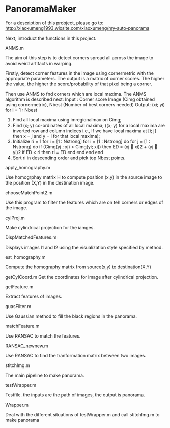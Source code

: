 # PanoramaMaker
For a description of this probject, please go to:
http://xiaoxumeng1993.wixsite.com/xiaoxumeng/my-auto-panorama

Next, introduct the functions in this project.

ANMS.m

The aim of this step is to detect corners spread all across the image to avoid weird artifacts in warping.

Firstly, detect corner features in the image using cornermetric with the appropriate parameters. The output is a matrix of corner scores. The higher the value, the higher the score/probability of that pixel being a corner.

Then use ANMS to fnd corners which are local maxima. The ANMS algorithm is described next:
Input : Corner score Image (Cimg obtained using cornermetric), Nbest (Number of best corners needed)
Output: (xi; yi) for i = 1 : Nbest
1. Find all local maxima using imregionalmax on Cimg;
2. Find (x; y) co-ordinates of all local maxima; ((x; y) for a local maxima are inverted row and column indices i.e., If we have local maxima at [i; j] then x = j and y = i for that local maxima);
3. Initialize ri = 1 for i = [1 : Nstrong]
for i = [1 : Nstrong] do
  for j = [1 : Nstrong] do
    if (Cimg(yj ; xj) > Cimg(yi; xi)) then
      ED = (xj 􀀀 xi)2 + (yj 􀀀 yi)2
      if ED < ri then
        ri = ED
      end
    end
  end
end
4. Sort ri in descending order and pick top Nbest points.

apply_homography.m

Use homogrphay matrix H to compute position (x,y) in the source image to the position (X,Y) in the destination image.


chooseMatchPoint2.m

Use this program to filter the features which are on teh corners or edges of the image.


cylProj.m

Make cylindrical projection for the iamges.


DispMatchedFeatures.m

Displays images I1 and I2 using the visualization style specified by method.


est_homography.m

Compute the homography matrix from source(x,y) to destination(X,Y)


getCylCoord.m
Get the coordinates for image after cylindrical projection.

getFeature.m

Extract features of images.


guasFilter.m

Use Gaussian method to fill the black regions in the panorama.


matchFeature.m

Use RANSAC to match the features.


RANSAC_newnew.m

Use RANSAC to find the tranformation matrix between two images.


stitchImg.m

The main pipeline to make panorama.


testWrapper.m

Testfile. the inputs are the path of images, the output is panorama.


Wrapper.m

Deal with the different situations of testWrapper.m and call stitchImg.m to make panorama

